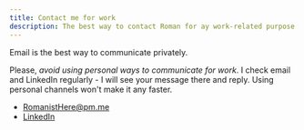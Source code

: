 ```yaml
---
title: Contact me for work
description: The best way to contact Roman for ay work-related purpose.
---
```


Email is the best way to communicate privately.

Please, _avoid using personal ways to communicate for work_. I check email and LinkedIn regularly - I will see your message there and reply. Using personal channels won't make it any faster.

- [RomanistHere@pm.me](mailto:romanisthere@pm.me)
- [LinkedIn](https://www.linkedin.com/in/romanist/)

